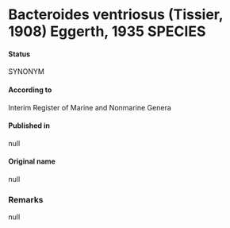 # Bacteroides ventriosus (Tissier, 1908) Eggerth, 1935 SPECIES

#### Status
SYNONYM

#### According to
Interim Register of Marine and Nonmarine Genera

#### Published in
null

#### Original name
null

### Remarks
null